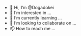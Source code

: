 - 👋 Hi, I’m @Dogadokei
- 👀 I’m interested in ...
- 🌱 I’m currently learning ...
- 💞️ I’m looking to collaborate on ...
- 📫 How to reach me ...

<!---
Dogadokei/Dogadokei is a ✨ special ✨ repository because its `README.md` (this file) appears on your GitHub profile.
You can click the Preview link to take a look at your changes.
--->
